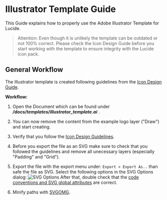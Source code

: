 
# Illustrator Template Guide

This Guide explains how to properly use the Adobe Illustrator Template for Lucide.

>Attention: Even though it is unlikely the template can be outdated or not 100% correct. Please check the Icon Design Guide before you start working with the template to ensure integrity with the Lucide icon pack.

## General Workflow

The Illustrator template is created following guidelines from the [Icon Design Guide](ICON_DESIGN_GUIDE.md).

**Workflow:**

1. Open the Document which can be found under __*/docs/templates/illustrator_template.ai*__ .

2. You can now remove the content from the example logo layer ("Draw") and start creating.

3. Verify that you follow the [Icon Design Guidelines](ICON_DESIGN_GUIDE.md).

4. Before you export the file as an SVG make sure to check that you followed the guidelines and remove all unecessary layers (especially "Padding" and "Grid").

5. Export the file with the export menu under: `Export > Export As..` than safe the file as SVG. Select the following options in the SVG Options dialog: ![SVG Options](images/illustrator-save-options)
After that, double check that the [code conventions and SVG global attributes](https://github.com/lucide-icons/lucide/blob/master/docs/ICON_DESIGN_GUIDE.md#code-conventions) are correct.

7. Minify paths with [SVGOMG](https://jakearchibald.github.io/svgomg/).